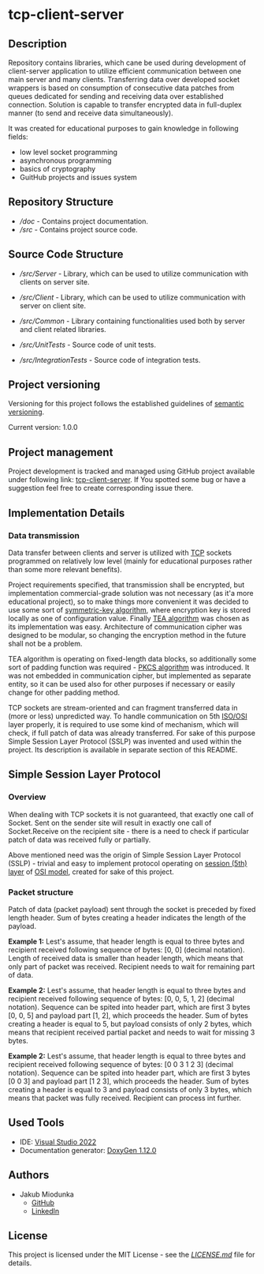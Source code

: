 # tcp-client-server

## Description

Repository contains libraries, which cane be used during development of client-server application to utilize efficient communication between one main server and many clients.
Transferring data over developed socket wrappers is based on consumption of consecutive data patches from queues dedicated for sending and receiving data over established connection.
Solution is capable to transfer encrypted data in full-duplex manner (to send and receive data simultaneously).

It was created for educational purposes to gain knowledge in following fields:

* low level socket programming
* asynchronous programming
* basics of cryptography
* GuitHub projects and issues system

## Repository Structure

* */doc* - Contains project documentation.
* */src* - Contains project source code.

## Source Code Structure

* */src/Server* - Library, which can be used to utilize communication with clients on server site.

* */src/Client* - Library, which can be used to utilize communication with server on client site.

* */src/Common* - Library containing functionalities used both by server and client related libraries.

* */src/UnitTests* - Source code of unit tests.

* */src/IntegrationTests* - Source code of integration tests.

## Project versioning

Versioning for this project follows the established guidelines of [semantic versioning](https://en.m.wikipedia.org/wiki/Software_versioning#Semantic_versioning).

Current version: 1.0.0

## Project management

Project development is tracked and managed using GitHub project available under following link: [tcp-client-server](https://github.com/users/JakubMiodunka/projects/4).
If You spotted some bug or have a suggestion feel free to create corresponding issue there.

## Implementation Details

### Data transmission

Data transfer between clients and server is utilized with [TCP](https://en.wikipedia.org/wiki/Transmission_Control_Protocol "Wikipedia article") sockets programmed on relatively low level (mainly for educational purposes rather than some more relevant benefits).

Project requirements specified, that transmission shall be encrypted, but implementation commercial-grade solution was not necessary (as it'a more educational project), so to make things more convenient it was decided to use some sort of [symmetric-key algorithm](https://en.wikipedia.org/wiki/Symmetric-key_algorithm "Wikipedia article"), where encryption key is stored locally as one of configuration value. Finally [TEA algorithm](https://en.wikipedia.org/wiki/Tiny_Encryption_Algorithm "Wikipedia article") was chosen as its implementation was easy. Architecture of communication cipher was designed to be modular, so changing the encryption method in the future shall not be a problem.

TEA algorithm is operating on fixed-length data blocks, so additionally some sort of padding function was required - [PKCS algorithm](https://www.ibm.com/docs/en/zos/2.4.0?topic=rules-pkcs-padding-method "IBM documentation") was introduced. It was not embedded in communication cipher, but implemented as separate entity, so it can be used also for other purposes if necessary or easily change for other padding method.

TCP sockets are stream-oriented and can fragment transferred data in (more or less) unpredicted way. To handle communication on 5th [ISO/OSI](https://en.wikipedia.org/wiki/OSI_model "Wikipedia article") layer properly, it is required to use some kind of mechanism, which will check, if full patch of data was already transferred. For sake of this purpose Simple Session Layer Protocol (SSLP) was invented and used within the project. Its description is available in separate section of this README.

## Simple Session Layer Protocol

### Overview

When dealing with TCP sockets it is not guaranteed, that exactly one call of Socket. Sent on the sender site will result in exactly one call of Socket.Receive on the recipient site - there is a need to check if particular patch of data was received fully or partially.

Above mentioned need was the origin of Simple Session Layer Protocol (SSLP) - trivial and easy to implement protocol operating on [session (5th) layer](https://en.wikipedia.org/wiki/Session_layer "Wikipedia article") of [OSI model](https://en.wikipedia.org/wiki/OSI_model "Wikipedia article"), created for sake of this project.

### Packet structure

Patch of data (packet payload) sent through the socket is preceded by fixed length header. Sum of bytes creating a header indicates the length of the payload.

**Example 1:** Lest's assume, that header length is equal to three bytes and recipient received  following sequence of bytes: [0, 0] (decimal notation). Length of received data is smaller than header length, which means that only part of packet was received. Recipient needs to wait for remaining part of data.

**Example 2:** Lest's assume, that header length is equal to three bytes and recipient received  following sequence of bytes: [0, 0, 5, 1, 2] (decimal notation). Sequence can be spited into header part, which are first 3 bytes [0, 0, 5] and payload part [1, 2], which proceeds the header. Sum of bytes creating a header is equal to 5, but payload consists of only 2 bytes, which means that recipient received partial packet and needs to wait for missing 3 bytes.

**Example 2:** Lest's assume, that header length is equal to three bytes and recipient received  following sequence of bytes: [0 0 3 1 2 3] (decimal notation). Sequence can be spited into header part, which are first 3 bytes [0 0 3] and payload part [1 2 3], which proceeds the header. Sum of bytes creating a header is equal to 3 and payload consists of only 3 bytes, which means that packet was fully received. Recipient can process int further.

## Used Tools

* IDE: [Visual Studio 2022](https://visualstudio.microsoft.com/vs/ "Visual Studio website")
* Documentation generator: [DoxyGen 1.12.0](https://www.doxygen.nl/ "DoxyGen website")

## Authors

* Jakub Miodunka
  * [GitHub](https://github.com/JakubMiodunka "GitHub profile")
  * [LinkedIn](https://www.linkedin.com/in/jakubmiodunka/ "LinkedIn profile")

## License

This project is licensed under the MIT License - see the [*LICENSE.md*](./LICENSE "Licence") file for details.
